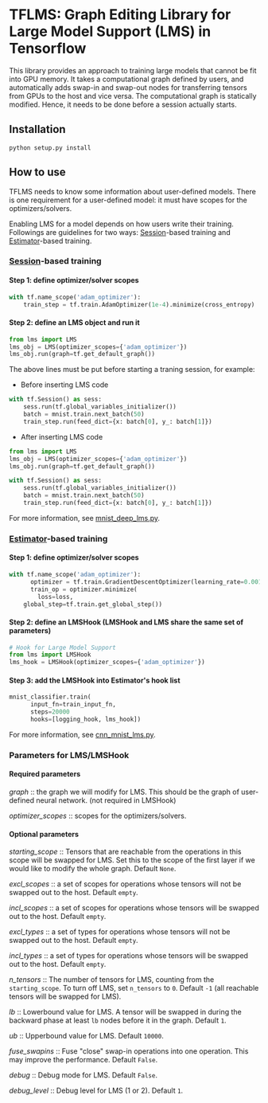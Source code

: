 # TFLMS: Graph Editing Library for Large Model Support (LMS) in Tensorflow

This library provides an approach to training large models that cannot be fit into GPU memory.
It takes a computational graph defined by users, and automatically adds swap-in and swap-out nodes for transferring tensors from GPUs to the host and vice versa.
The computational graph is statically modified. Hence, it needs to be done before a session actually starts.

## Installation
```
python setup.py install
```

## How to use
TFLMS needs to know some information about user-defined models.
There is one requirement for a user-defined model: it must have scopes for the optimizers/solvers.

Enabling LMS for a model depends on how users write their training. Followings are guidelines for two ways: [Session](https://www.tensorflow.org/programmers_guide/graphs)-based training and [Estimator](https://www.tensorflow.org/programmers_guide/estimators)-based training.
### [Session](https://www.tensorflow.org/programmers_guide/graphs)-based training
#### Step 1: define optimizer/solver scopes
```python
with tf.name_scope('adam_optimizer'):
	train_step = tf.train.AdamOptimizer(1e-4).minimize(cross_entropy)
```
#### Step 2: define an LMS object and run it
```python
from lms import LMS
lms_obj = LMS(optimizer_scopes={'adam_optimizer'})
lms_obj.run(graph=tf.get_default_graph())
```
The above lines must be put before starting a traning session, for example:
- Before inserting LMS code
```python
with tf.Session() as sess:
    sess.run(tf.global_variables_initializer())
	batch = mnist.train.next_batch(50)
	train_step.run(feed_dict={x: batch[0], y_: batch[1]})
```
- After inserting LMS code
```python
from lms import LMS
lms_obj = LMS(optimizer_scopes={'adam_optimizer'})
lms_obj.run(graph=tf.get_default_graph())

with tf.Session() as sess:
    sess.run(tf.global_variables_initializer())
	batch = mnist.train.next_batch(50)
	train_step.run(feed_dict={x: batch[0], y_: batch[1]})
```
For more information, see [mnist_deep_lms.py](examples/mnist_deep_lms.py).
### [Estimator](https://www.tensorflow.org/programmers_guide/estimators)-based training
#### Step 1: define optimizer/solver scopes
```python
with tf.name_scope('adam_optimizer'):
      optimizer = tf.train.GradientDescentOptimizer(learning_rate=0.001)
      train_op = optimizer.minimize(
        loss=loss,
	global_step=tf.train.get_global_step())
```
#### Step 2: define an LMSHook (LMSHook and LMS share the same set of parameters)
```python
# Hook for Large Model Support
from lms import LMSHook
lms_hook = LMSHook(optimizer_scopes={'adam_optimizer'})
```
#### Step 3: add the LMSHook into Estimator's hook list
```python
mnist_classifier.train(
      input_fn=train_input_fn,
      steps=20000
      hooks=[logging_hook, lms_hook])
```
For more information, see [cnn_mnist_lms.py](examples/cnn_mnist_lms.py).
### Parameters for LMS/LMSHook
#### Required parameters
_graph_ :: the graph we will modify for LMS. This should be the graph of user-defined neural network. (not required in LMSHook)

_optimizer_scopes_ :: scopes for the optimizers/solvers.

#### Optional parameters
_starting_scope_ :: Tensors that are reachable from the operations in this scope will be swapped for LMS. Set this to the scope of the first layer if we would like to modify the whole graph. Default `None`.

_excl_scopes_ :: a set of scopes for operations whose tensors will not be swapped out to the host. Default `empty`.

_incl_scopes_ :: a set of scopes for operations whose tensors will be swapped out to the host. Default `empty`.

_excl_types_ :: a set of types for operations whose tensors will not be swapped out to the host. Default `empty`.

_incl_types_ :: a set of types for operations whose tensors will be swapped out to the host. Default `empty`.

_n_tensors_ :: The number of tensors for LMS, counting from the `starting_scope`. To turn off LMS, set `n_tensors` to `0`. Default `-1` (all reachable tensors will be swapped for LMS).

_lb_ :: Lowerbound value for LMS. A tensor will be swapped in during the backward phase at least `lb` nodes before it in the graph. Default `1`.

_ub_ :: Upperbound value for LMS. Default `10000`.

_fuse_swapins_ :: Fuse "close" swap-in operations into one operation. This may improve the performance. Default `False`.

_debug_ :: Debug mode for LMS. Default `False`.

_debug_level_ :: Debug level for LMS (1 or 2). Default `1`.
